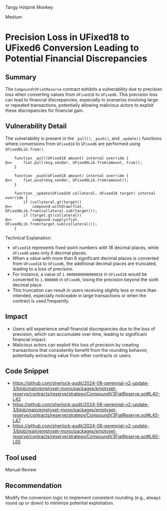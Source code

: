 Tangy Hotpink Monkey

Medium

# Precision Loss in UFixed18 to UFixed6 Conversion Leading to Potential Financial Discrepancies

## Summary
The `CompoundV3FiatReserve` contract exhibits a vulnerability due to precision loss when converting values from `UFixed18` to `UFixed6`. This precision loss can lead to financial discrepancies, especially in scenarios involving large or repeated transactions, potentially allowing malicious actors to exploit these discrepancies for financial gain.

## Vulnerability Detail
The vulnerability is present in the `_pull()`, `_push()`, and `_update()` functions where conversions from `UFixed18` to `UFixed6` are performed using `UFixed6Lib.from()`.
```solidity
    function _pull(UFixed18 amount) internal override {
@=>     fiat.pull(msg.sender, UFixed6Lib.from(amount, true));
    }

    function _push(UFixed18 amount) internal override {
@=>     fiat.push(msg.sender, UFixed6Lib.from(amount));
    }

    function _update(UFixed18 collateral, UFixed18 target) internal override {
        if (collateral.gt(target))
@=>         compound.withdraw(fiat, UFixed6Lib.from(collateral.sub(target)));
        if (target.gt(collateral))
@=>         compound.supply(fiat, UFixed6Lib.from(target.sub(collateral)));
    }
```
Technical Explanation: 
- `UFixed18` represents fixed-point numbers with 18 decimal places, while `UFixed6` uses only 6 decimal places.
- When a value with more than 6 significant decimal places is converted from `UFixed18` to `UFixed6`, the additional decimal places are truncated, leading to a loss of precision.
- For instance, a value of `1.0000000000000018` in `UFixed18` would be converted to `1.000000` in `UFixed6`, losing the precision beyond the sixth decimal place.
- This truncation can result in users receiving slightly less or more than intended, especially noticeable in large transactions or when the contract is used frequently.

## Impact
- Users will experience small financial discrepancies due to the loss of precision, which can accumulate over time, leading to significant financial impact.
- Malicious actors can exploit this loss of precision by creating transactions that consistently benefit from the rounding behavior, potentially extracting value from other contracts or users.

## Code Snippet
- https://github.com/sherlock-audit/2024-08-perennial-v2-update-3/blob/main/emptyset-mono/packages/emptyset-reserve/contracts/reserve/strategy/CompoundV3FiatReserve.sol#L40-L42
- https://github.com/sherlock-audit/2024-08-perennial-v2-update-3/blob/main/emptyset-mono/packages/emptyset-reserve/contracts/reserve/strategy/CompoundV3FiatReserve.sol#L45-L47
- https://github.com/sherlock-audit/2024-08-perennial-v2-update-3/blob/main/emptyset-mono/packages/emptyset-reserve/contracts/reserve/strategy/CompoundV3FiatReserve.sol#L60-L65

## Tool used

Manual Review

## Recommendation
Modify the conversion logic to implement consistent rounding (e.g., always round up or down) to minimize potential exploitation.